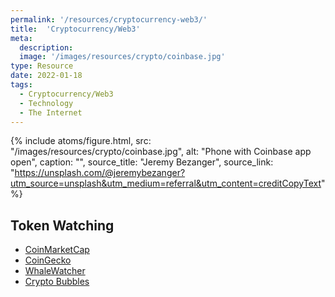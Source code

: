 ```yaml
---
permalink: '/resources/cryptocurrency-web3/'
title:  'Cryptocurrency/Web3'
meta: 
  description: 
  image: '/images/resources/crypto/coinbase.jpg'
type: Resource
date: 2022-01-18
tags:
  - Cryptocurrency/Web3
  - Technology
  - The Internet
---
```


{% include atoms/figure.html, src: "/images/resources/crypto/coinbase.jpg", alt: "Phone with Coinbase app open", caption: "", source_title: "Jeremy Bezanger", source_link: "https://unsplash.com/@jeremybezanger?utm_source=unsplash&utm_medium=referral&utm_content=creditCopyText" %}
  
## Token Watching

- [CoinMarketCap](https://coinmarketcap.com/)
- [CoinGecko](https://www.coingecko.com/en)
- [WhaleWatcher](https://whalewatcher.finance/)
- [Crypto Bubbles](https://cryptobubbles.net/)